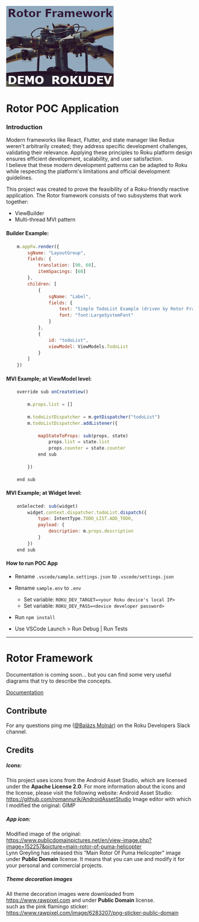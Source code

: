 
![View Builder concept](src/assets/images/channelIcons/channel-icon_HD.png)

# Rotor POC Application

### Introduction

Modern frameworks like React, Flutter, and state manager like Redux weren't arbitrarily created; they address specific development challenges, validating their relevance. Applying these principles to Roku platform design ensures efficient development, scalability, and user satisfaction.  
I believe that these modern development patterns can be adapted to Roku while respecting the platform's limitations and official development guidelines.

This project was created to prove the feasibility of a Roku-friendly reactive application. The Rotor framework consists of two subsystems that work together: 
* ViewBuilder 
* Multi-thread MVI pattern

#### Builder Example:

```js
    m.appFw.render({
        sgName: "LayoutGroup",
        fields: {
            translation: [90, 60],
            itemSpacings: [60]
        },
        children: [
            {
                sgName: "Label",
                fields: {
                    text: "Simple TodoList Example (driven by Rotor Framework)",
                    font: "font:LargeSystemFont"
                }
            },
            {
                id: "todoList",
                viewModel: ViewModels.TodoList
            }
        ]
    })
```

#### MVI Example; at ViewModel level:

```js
    override sub onCreateView()

        m.props.list = []

        m.todoListDispatcher = m.getDispatcher("todoList")
        m.todoListDispatcher.addListener({

            mapStateToProps: sub(props, state)
                props.list = state.list
                props.counter = state.counter
            end sub

        })

    end sub
```

#### MVI Example; at Widget level:

```js
    onSelected: sub(widget)
        widget.context.dispatcher.todoList.dispatch({
            type: IntentType.TODO_LIST.ADD_TODO,
            payload: {
                description: m.props.description
            }
        })
    end sub
```


#### How to run POC App
- Rename `.vscode/sample.settings.json` to `.vscode/settings.json`
- Rename `sample.env` to `.env`
    - Set variable: `ROKU_DEV_TARGET=<your Roku device's local IP>`
    - Set variable: `ROKU_DEV_PASS=<device developer password>`
 
- Run `npm install`
- Use VSCode Launch > Run Debug | Run Tests

---


# Rotor Framework

Documentation is coming soon...
but you can find some very useful diagrams that try to describe the concepts.

[Documentation](src/source/rotorFramework/README.md)


## Contribute

For any questions ping me ([@Balázs Molnár](https://rokudevelopers.slack.com/team/U05UR749546)) on the Roku Developers Slack channel.



## Credits

##### Icons:
This project uses icons from the Android Asset Studio, which are licensed under the **Apache License 2.0**. For more information about the icons and the license, please visit the following website: Android Asset Studio: https://github.com/romannurik/AndroidAssetStudio
Image editor with which I modified the original: GIMP
##### App icon:
Modified image of the original: https://www.publicdomainpictures.net/en/view-image.php?image=152257&picture=main-rotor-of-puma-helicopter  
Lynn Greyling has released this “Main Rotor Of Puma Helicopter” image under **Public Domain** license. It means that you can use and modify it for your personal and commercial projects. 

##### Theme decoration images
All theme decoration images were downloaded from https://www.rawpixel.com and under **Public Domain** license.  
such as the pink flamingo sticker: https://www.rawpixel.com/image/6283207/png-sticker-public-domain


